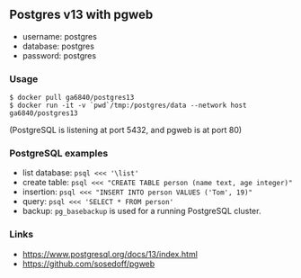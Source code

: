 ## Postgres v13 with pgweb

* username: postgres
* database: postgres
* password: postgres

### Usage
```
$ docker pull ga6840/postgres13
$ docker run -it -v `pwd`/tmp:/postgres/data --network host ga6840/postgres13
```
(PostgreSQL is listening at port 5432, and pgweb is at port 80)

### PostgreSQL examples
* list database: `psql <<< '\list'`
* create table: `psql <<< "CREATE TABLE person (name text, age integer)"`
* insertion: `psql <<< "INSERT INTO person VALUES ('Tom', 19)"`
* query: `psql <<< 'SELECT * FROM person'`
* backup: `pg_basebackup` is used for a running PostgreSQL cluster.

### Links
* https://www.postgresql.org/docs/13/index.html
* https://github.com/sosedoff/pgweb
